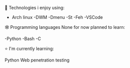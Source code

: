 🐧 Technologies i enjoy using:
- Arch linux
-DWM
-Dmenu
-St
-Feh
-VSCode



🕸️ Programming languages
None for now planned to learn:

-Python
-Bash
-C

⭐ I'm currently learning:

Python
Web penetration testing

